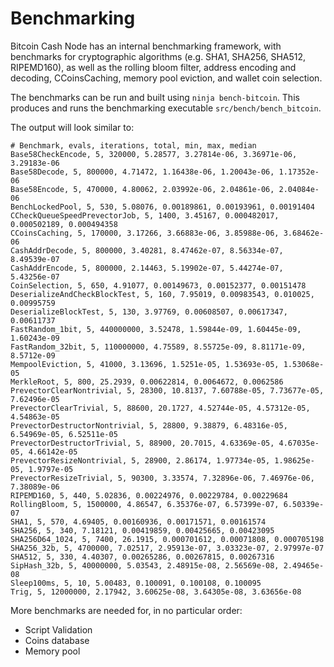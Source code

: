 Benchmarking
============

Bitcoin Cash Node has an internal benchmarking framework, with benchmarks
for cryptographic algorithms (e.g. SHA1, SHA256, SHA512, RIPEMD160),
as well as the rolling bloom filter, address encoding and decoding,
CCoinsCaching, memory pool eviction, and wallet coin selection.

The benchmarks can be run and built using `ninja bench-bitcoin`.
This produces and runs the benchmarking executable `src/bench/bench_bitcoin`.

The output will look similar to:
```
# Benchmark, evals, iterations, total, min, max, median
Base58CheckEncode, 5, 320000, 5.28577, 3.27814e-06, 3.36971e-06, 3.29183e-06
Base58Decode, 5, 800000, 4.71472, 1.16438e-06, 1.20043e-06, 1.17352e-06
Base58Encode, 5, 470000, 4.80062, 2.03992e-06, 2.04861e-06, 2.04084e-06
BenchLockedPool, 5, 530, 5.08076, 0.00189861, 0.00193961, 0.00191404
CCheckQueueSpeedPrevectorJob, 5, 1400, 3.45167, 0.000482017, 0.000502189, 0.000494358
CCoinsCaching, 5, 170000, 3.17266, 3.66883e-06, 3.85988e-06, 3.68462e-06
CashAddrDecode, 5, 800000, 3.40281, 8.47462e-07, 8.56334e-07, 8.49539e-07
CashAddrEncode, 5, 800000, 2.14463, 5.19902e-07, 5.44274e-07, 5.43256e-07
CoinSelection, 5, 650, 4.91077, 0.00149673, 0.00152377, 0.00151478
DeserializeAndCheckBlockTest, 5, 160, 7.95019, 0.00983543, 0.010025, 0.00995759
DeserializeBlockTest, 5, 130, 3.97769, 0.00608507, 0.00617347, 0.00611737
FastRandom_1bit, 5, 440000000, 3.52478, 1.59844e-09, 1.60445e-09, 1.60243e-09
FastRandom_32bit, 5, 110000000, 4.75589, 8.55725e-09, 8.81171e-09, 8.5712e-09
MempoolEviction, 5, 41000, 3.13696, 1.5251e-05, 1.53693e-05, 1.53068e-05
MerkleRoot, 5, 800, 25.2939, 0.00622814, 0.0064672, 0.0062586
PrevectorClearNontrivial, 5, 28300, 10.8137, 7.60788e-05, 7.73677e-05, 7.62496e-05
PrevectorClearTrivial, 5, 88600, 20.1727, 4.52744e-05, 4.57312e-05, 4.54863e-05
PrevectorDestructorNontrivial, 5, 28800, 9.38879, 6.48316e-05, 6.54969e-05, 6.52511e-05
PrevectorDestructorTrivial, 5, 88900, 20.7015, 4.63369e-05, 4.67035e-05, 4.66142e-05
PrevectorResizeNontrivial, 5, 28900, 2.86174, 1.97734e-05, 1.98625e-05, 1.9797e-05
PrevectorResizeTrivial, 5, 90300, 3.33574, 7.32896e-06, 7.46976e-06, 7.38089e-06
RIPEMD160, 5, 440, 5.02836, 0.00224976, 0.00229784, 0.00229684
RollingBloom, 5, 1500000, 4.86547, 6.35376e-07, 6.57399e-07, 6.50339e-07
SHA1, 5, 570, 4.69405, 0.00160936, 0.00171571, 0.00161574
SHA256, 5, 340, 7.18121, 0.00419859, 0.00425665, 0.00423095
SHA256D64_1024, 5, 7400, 26.1915, 0.000701612, 0.00071808, 0.000705198
SHA256_32b, 5, 4700000, 7.02517, 2.95913e-07, 3.03323e-07, 2.97997e-07
SHA512, 5, 330, 4.40307, 0.00265286, 0.00267815, 0.00267316
SipHash_32b, 5, 40000000, 5.03543, 2.48915e-08, 2.56569e-08, 2.49465e-08
Sleep100ms, 5, 10, 5.00483, 0.100091, 0.100108, 0.100095
Trig, 5, 12000000, 2.17942, 3.60625e-08, 3.64305e-08, 3.63656e-08

```

More benchmarks are needed for, in no particular order:
- Script Validation
- Coins database
- Memory pool

